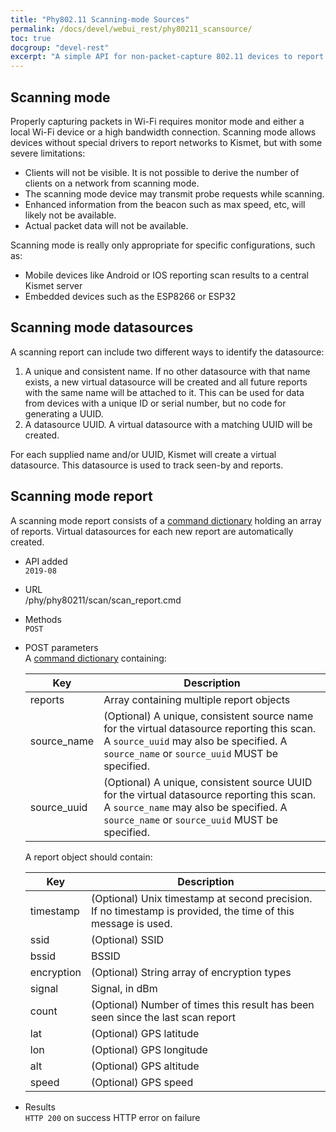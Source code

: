 ```yaml
---
title: "Phy802.11 Scanning-mode Sources"
permalink: /docs/devel/webui_rest/phy80211_scansource/
toc: true
docgroup: "devel-rest"
excerpt: "A simple API for non-packet-capture 802.11 devices to report scanning results to Kismet"
---
```


## Scanning mode

Properly capturing packets in Wi-Fi requires monitor mode and either a local Wi-Fi device or a high bandwidth connection.  Scanning mode allows devices without special drivers to report networks to Kismet, but with some severe limitations:

* Clients will not be visible.  It is not possible to derive the number of clients on a network from scanning mode.
* The scanning mode device may transmit probe requests while scanning.
* Enhanced information from the beacon such as max speed, etc, will likely not be available.
* Actual packet data will not be available.

Scanning mode is really only appropriate for specific configurations, such as:

* Mobile devices like Android or IOS reporting scan results to a central Kismet server
* Embedded devices such as the ESP8266 or ESP32 

## Scanning mode datasources

A scanning report can include two different ways to identify the datasource:

1. A unique and consistent name.  If no other datasource with that name exists, a new virtual datasource will be created and all future reports with the same name will be attached to it.  This can be used for data from devices with a unique ID or serial number, but no code for generating a UUID.
2. A datasource UUID.  A virtual datasource with a matching UUID will be created.  

For each supplied name and/or UUID, Kismet will create a virtual datasource.  This datasource is used to track seen-by and reports.

## Scanning mode report

A scanning mode report consists of a [command dictionary](/docs/devel/webui_rest/commands/) holding an array of reports.  Virtual datasources for each new report are automatically created.

* API added \
    `2019-08`

* URL \
    /phy/phy80211/scan/scan_report.cmd

* Methods \
    `POST` 

* POST parameters \
    A [command dictionary](/docs/devel/webui_rest/commands/) containing:

    | Key | Description |
    | --- | ----------- |
    | reports | Array containing multiple report objects |
    | source_name | (Optional) A unique, consistent source name for the virtual datasource reporting this scan.  A `source_uuid` may also be specified.  A `source_name` or `source_uuid` MUST be specified. |
    | source_uuid | (Optional) A unique, consistent source UUID for the virtual datasource reporting this scan.  A `source_name` may also be specified.  A `source_name` or `source_uuid` MUST be specified. |

    A report object should contain:

    | Key | Description |
    | --- | ----------- |
    | timestamp | (Optional) Unix timestamp at second precision.  If no timestamp is provided, the time of this message is used. |
    | ssid | (Optional) SSID |
    | bssid | BSSID |
    | encryption | (Optional) String array of encryption types |
    | signal | Signal, in dBm |
    | count | (Optional) Number of times this result has been seen since the last scan report |
    | lat | (Optional) GPS latitude |
    | lon | (Optional) GPS longitude |
    | alt | (Optional) GPS altitude |
    | speed | (Optional) GPS speed |

* Results \
    `HTTP 200` on success
    HTTP error on failure


